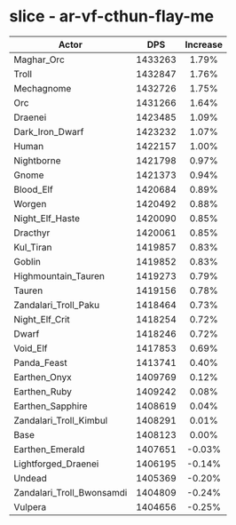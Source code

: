 # slice - ar-vf-cthun-flay-me
| Actor | DPS | Increase |
|---|:---:|:---:|
|Maghar_Orc|1433263|1.79%|
|Troll|1432847|1.76%|
|Mechagnome|1432726|1.75%|
|Orc|1431266|1.64%|
|Draenei|1423485|1.09%|
|Dark_Iron_Dwarf|1423232|1.07%|
|Human|1422157|1.00%|
|Nightborne|1421798|0.97%|
|Gnome|1421373|0.94%|
|Blood_Elf|1420684|0.89%|
|Worgen|1420492|0.88%|
|Night_Elf_Haste|1420090|0.85%|
|Dracthyr|1420061|0.85%|
|Kul_Tiran|1419857|0.83%|
|Goblin|1419852|0.83%|
|Highmountain_Tauren|1419273|0.79%|
|Tauren|1419156|0.78%|
|Zandalari_Troll_Paku|1418464|0.73%|
|Night_Elf_Crit|1418254|0.72%|
|Dwarf|1418246|0.72%|
|Void_Elf|1417853|0.69%|
|Panda_Feast|1413741|0.40%|
|Earthen_Onyx|1409769|0.12%|
|Earthen_Ruby|1409242|0.08%|
|Earthen_Sapphire|1408619|0.04%|
|Zandalari_Troll_Kimbul|1408291|0.01%|
|Base|1408123|0.00%|
|Earthen_Emerald|1407651|-0.03%|
|Lightforged_Draenei|1406195|-0.14%|
|Undead|1405369|-0.20%|
|Zandalari_Troll_Bwonsamdi|1404809|-0.24%|
|Vulpera|1404656|-0.25%|
